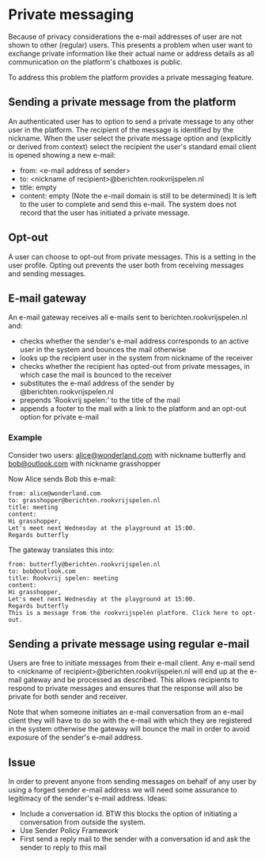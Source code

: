 # Private messaging

Because of privacy considerations the e-mail addresses of user are not shown to
other (regular) users. This presents a problem when user want to exchange private information
like their actual name or address details as all communication on the platform's chatboxes is public.


To address this problem the platform provides a private messaging feature.

## Sending a private message from the platform
An authenticated user has to option to send a private message to any other user in the platform. The recipient of
the message is identified by the nickname. When the user select the private message option and (explicitly or derived from context)
select the recipient the user's standard email client is opened showing a new e-mail:
- from: &lt;e-mail address of sender&gt;
- to: &lt;nickname of recipient&gt;@berichten.rookvrijspelen.nl
- title: empty
- content: empty
(Note the e-mail domain is still to be determined)
It is left to the user to complete and send this e-mail. The system does not record that the user has initiated a private message.

## Opt-out
A user can choose to opt-out from private messages. This is a setting in the user profile. Opting out prevents the user
both from receiving messages and sending messages.

## E-mail gateway
An e-mail gateway receives all e-mails sent to berichten.rookvrijspelen.nl and:
- checks whether the sender's e-mail address corresponds to an active user in the system and bounces the mail otherwise
- looks up the recipient user in the system from nickname of the receiver
- checks whether the recipient has opted-out from private messages, in which case the mail is bounced to the receiver
- substitutes the e-mail address of the sender by <nickname of the sender>@berichten.rookvrijspelen.nl
- prepends 'Rookvrij spelen:' to the title of the mail
- appends a footer to the mail with a link to the platform and an opt-out option for private e-mail

### Example
Consider two users: alice@wonderland.com with nickname butterfly and bob@outlook.com with nickname grasshopper

Now Alice sends Bob this e-mail:
```
from: alice@wonderland.com
to: grasshopper@berichten.rookvrijspelen.nl
title: meeting
content:
Hi grasshopper,
Let's meet next Wednesday at the playground at 15:00.
Regards butterfly
```
The gateway translates this into:
```
from: butterfly@berichten.rookvrijspelen.nl
to: bob@outlook.com
title: Rookvrij spelen: meeting
content:
Hi grasshopper,
Let's meet next Wednesday at the playground at 15:00.
Regards butterfly
This is a message from the rookvrijspelen platform. Click here to opt-out.
```


## Sending a private message using regular e-mail

Users are free to initiate messages from their e-mail client. Any e-mail send to &lt;nickname of recipient&gt;@berichten.rookvrijspelen.nl
will end up at the e-mail gateway and be processed as described. This allows recipients to respond to private messages and ensures
that the response will also be private for both sender and receiver.

Note that when someone initiates an e-mail conversation from an e-mail client they will have to do so with the e-mail with which they are registered
in the system otherwise the gateway will bounce the mail in order to avoid exposure of the sender's e-mail address.

## Issue
In order to prevent anyone from sending messages on behalf of any user by using a forged sender e-mail address we will need some assurance to
legitimacy of the sender's e-mail address.
Ideas:
- Include a conversation id. BTW this blocks the option of initiating a conversation from outside the system.
- Use Sender Policy Framework
- First send a reply mail to the sender with a conversation id and ask the sender to reply to this mail
